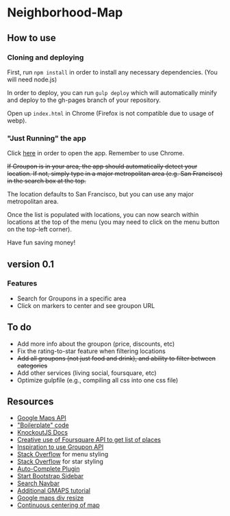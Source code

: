 Neighborhood-Map
================

## How to use

### Cloning and deploying

First, run `npm install` in order to install any necessary dependencies. (You will need node.js)

In order to deploy, you can run `gulp deploy` which will automatically minify and deploy to the gh-pages branch of your repository. 

Open up `index.html` in Chrome (Firefox is not compatible due to usage of webp). 

### "Just Running" the app

Click [here](http://abustamam.github.io/Neighborhood-Map) in order to open the app. Remember to use Chrome.

~~If Groupon is in your area, the app should automatically detect your location. If not, simply type in a major metropolitan area (e.g. San Francisco) in the search box at the top.~~

The location defaults to San Francisco, but you can use any major metropolitan area.

Once the list is populated with locations, you can now search within locations at the top of the menu (you may need to click on the menu button on the top-left corner).

Have fun saving money!

## version 0.1

### Features

- Search for Groupons in a specific area
- Click on markers to center and see groupon URL

## To do

- Add more info about the groupon (price, discounts, etc)
- Fix the rating-to-star feature when filtering locations
- ~~Add all groupons (not just food and drink), and ability to filter between categories~~
- Add other services (living social, foursquare, etc)
- Optimize gulpfile (e.g., compiling all css into one css file)

## Resources

- [Google Maps API](https://developers.google.com/maps/documentation/javascript/tutorial)
- ["Boilerplate" code](http://stackoverflow.com/questions/12722925/google-maps-and-knockoutjs)
- [KnockoutJS Docs](http://knockoutjs.com/documentation/custom-bindings.html)
- [Creative use of Foursquare API to get list of places](https://github.com/greg-colin/greg-colin.github.io)
- [Inspiration to use Groupon API](https://github.com/sheryllun/Project5-NeighborhoodMap)
- [Stack Overflow](http://stackoverflow.com/questions/28976956/sidebar-is-extending-past-viewport) for menu styling
- [Stack Overflow](http://stackoverflow.com/questions/1987524/turn-a-number-into-star-rating-display-using-jquery-and-css) for star styling
- [Auto-Complete Plugin](https://www.devbridge.com/sourcery/components/jquery-autocomplete/)
- [Start Bootstrap Sidebar](http://startbootstrap.com/template-overviews/simple-sidebar/)
- [Search Navbar](http://www.mentful.com/2014/06/22/fixed-search-navbar-with-bootstrap-3-0/)
- [Additional GMAPS tutorial](http://www.w3schools.com/googleapi/google_maps_events.asp)
- [Google maps div resize](http://stackoverflow.com/questions/9458215/google-maps-not-working-in-jquery-tabs)
- [Continuous centering of map](http://stackoverflow.com/questions/8792676/center-google-maps-v3-on-browser-resize-responsive)
